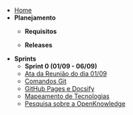 - [Home](./)
- **Planejamento**
  - **Requisitos**

  - **Releases**
- **Sprints**
  - **Sprint 0 (01/09 - 06/09)**
  - [Ata da Reunião do dia 01/09](./AtaReuniao/ataReuniao1-09.md)
  - [Comandos Git](./Estudos/ComandosGit.md)
  - [GitHub Pages e Docsify](./Estudos/GitHub_Pages.md)
  - [Mapeamento de Tecnologias](./Estudos/Mapeamento_de_tecnologias.md)
  - [Pesquisa sobre a OpenKnowledge](./Estudos/pesquisaOpenKnowledge.md)